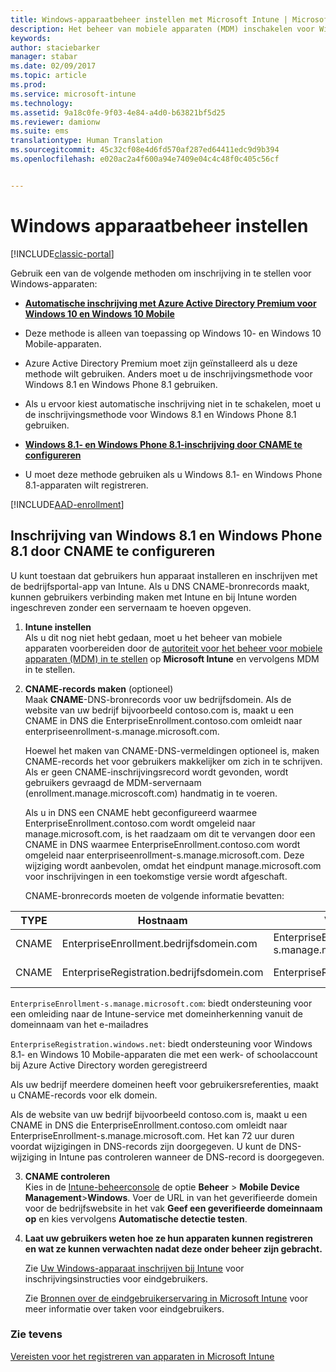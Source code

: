 ```yaml
---
title: Windows-apparaatbeheer instellen met Microsoft Intune | Microsoft Docs
description: Het beheer van mobiele apparaten (MDM) inschakelen voor Windows-apparaten met Microsoft Intune.
keywords: 
author: staciebarker
manager: stabar
ms.date: 02/09/2017
ms.topic: article
ms.prod: 
ms.service: microsoft-intune
ms.technology: 
ms.assetid: 9a18c0fe-9f03-4e84-a4d0-b63821bf5d25
ms.reviewer: damionw
ms.suite: ems
translationtype: Human Translation
ms.sourcegitcommit: 45c32cf08e4d6fd570af287ed64411edc9d9b394
ms.openlocfilehash: e020ac2a4f600a94e7409e04c4c48f0c405c56cf


---
```


# <a name="set-up-windows-device-management"></a>Windows apparaatbeheer instellen

[!INCLUDE[classic-portal](../includes/classic-portal.md)]

Gebruik een van de volgende methoden om inschrijving in te stellen voor Windows-apparaten:

- **[Automatische inschrijving met Azure Active Directory Premium voor Windows 10 en Windows 10 Mobile](#set-up-windows-10-and-windows-10-mobile-automatic-enrollment-with-azure-active-directory-premium)** 
 -  Deze methode is alleen van toepassing op Windows 10- en Windows 10 Mobile-apparaten.
 -  Azure Active Directory Premium moet zijn geïnstalleerd als u deze methode wilt gebruiken. Anders moet u de inschrijvingsmethode voor Windows 8.1 en Windows Phone 8.1 gebruiken.
 -  Als u ervoor kiest automatische inschrijving niet in te schakelen, moet u de inschrijvingsmethode voor Windows 8.1 en Windows Phone 8.1 gebruiken.


- **[Windows 8.1- en Windows Phone 8.1-inschrijving door CNAME te configureren](#set-up-windows-8--1-and-windows-phone-8--1-enrollment-by-configuring-cname)** 
 - U moet deze methode gebruiken als u Windows 8.1- en Windows Phone 8.1-apparaten wilt registreren.

[!INCLUDE[AAD-enrollment](../includes/win10-automatic-enrollment-aad.md)]

## <a name="set-up-windows-81-and-windows-phone-81-enrollment-by-configuring-cname"></a>Inschrijving van Windows 8.1 en Windows Phone 8.1 door CNAME te configureren
U kunt toestaan dat gebruikers hun apparaat installeren en inschrijven met de bedrijfsportal-app van Intune. Als u DNS CNAME-bronrecords maakt, kunnen gebruikers verbinding maken met Intune en bij Intune worden ingeschreven zonder een servernaam te hoeven opgeven.

1. **Intune instellen**<br>
Als u dit nog niet hebt gedaan, moet u het beheer van mobiele apparaten voorbereiden door de [autoriteit voor het beheer voor mobiele apparaten (MDM) in te stellen](prerequisites-for-enrollment.md#step-2-set-mdm-authority) op **Microsoft Intune** en vervolgens MDM in te stellen.

2. **CNAME-records maken** (optioneel)<br>
Maak **CNAME**-DNS-bronrecords voor uw bedrijfsdomein. Als de website van uw bedrijf bijvoorbeeld contoso.com is, maakt u een CNAME in DNS die EnterpriseEnrollment.contoso.com omleidt naar enterpriseenrollment-s.manage.microsoft.com.

    Hoewel het maken van CNAME-DNS-vermeldingen optioneel is, maken CNAME-records het voor gebruikers makkelijker om zich in te schrijven. Als er geen CNAME-inschrijvingsrecord wordt gevonden, wordt gebruikers gevraagd de MDM-servernaam (enrollment.manage.microscoft.com) handmatig in te voeren.    

    Als u in DNS een CNAME hebt geconfigureerd waarmee EnterpriseEnrollment.contoso.com wordt omgeleid naar manage.microsoft.com, is het raadzaam om dit te vervangen door een CNAME in DNS waarmee EnterpriseEnrollment.contoso.com wordt omgeleid naar enterpriseenrollment-s.manage.microsoft.com. Deze wijziging wordt aanbevolen, omdat het eindpunt manage.microsoft.com voor inschrijvingen in een toekomstige versie wordt afgeschaft.

    CNAME-bronrecords moeten de volgende informatie bevatten:

  |TYPE|Hostnaam|Verwijst naar|TTL|
  |--------|-------------|-------------|-------|
  |CNAME|EnterpriseEnrollment.bedrijfsdomein.com|EnterpriseEnrollment-s.manage.microsoft.com |1 uur|
  |CNAME|EnterpriseRegistration.bedrijfsdomein.com|EnterpriseRegistration.windows.net|1 uur|

  `EnterpriseEnrollment-s.manage.microsoft.com`: biedt ondersteuning voor een omleiding naar de Intune-service met domeinherkenning vanuit de domeinnaam van het e-mailadres

  `EnterpriseRegistration.windows.net`: biedt ondersteuning voor Windows 8.1- en Windows 10 Mobile-apparaten die met een werk- of schoolaccount bij Azure Active Directory worden geregistreerd

  Als uw bedrijf meerdere domeinen heeft voor gebruikersreferenties, maakt u CNAME-records voor elk domein.

  Als de website van uw bedrijf bijvoorbeeld contoso.com is, maakt u een CNAME in DNS die EnterpriseEnrollment.contoso.com omleidt naar EnterpriseEnrollment-s.manage.microsoft.com. Het kan 72 uur duren voordat wijzigingen in DNS-records zijn doorgegeven. U kunt de DNS-wijziging in Intune pas controleren wanneer de DNS-record is doorgegeven.

3.  **CNAME controleren**<br>Kies in de [Intune-beheerconsole](http://manage.microsoft.com) de optie **Beheer** &gt; **Mobile Device Management**&gt;**Windows**. Voer de URL in van het geverifieerde domein voor de bedrijfswebsite in het vak **Geef een geverifieerde domeinnaam op** en kies vervolgens **Automatische detectie testen**.

4.  **Laat uw gebruikers weten hoe ze hun apparaten kunnen registreren en wat ze kunnen verwachten nadat deze onder beheer zijn gebracht.**

    Zie [Uw Windows-apparaat inschrijven bij Intune](https://docs.microsoft.com/intune/enduser/enroll-your-device-in-intune-windows) voor inschrijvingsinstructies voor eindgebruikers.

    Zie [Bronnen over de eindgebruikerservaring in Microsoft Intune](https://docs.microsoft.com/intune/deploy-use/what-to-tell-your-end-users-about-using-microsoft-intune) voor meer informatie over taken voor eindgebruikers.


### <a name="see-also"></a>Zie tevens
[Vereisten voor het registreren van apparaten in Microsoft Intune](prerequisites-for-enrollment.md)



<!--HONumber=Feb17_HO2-->


